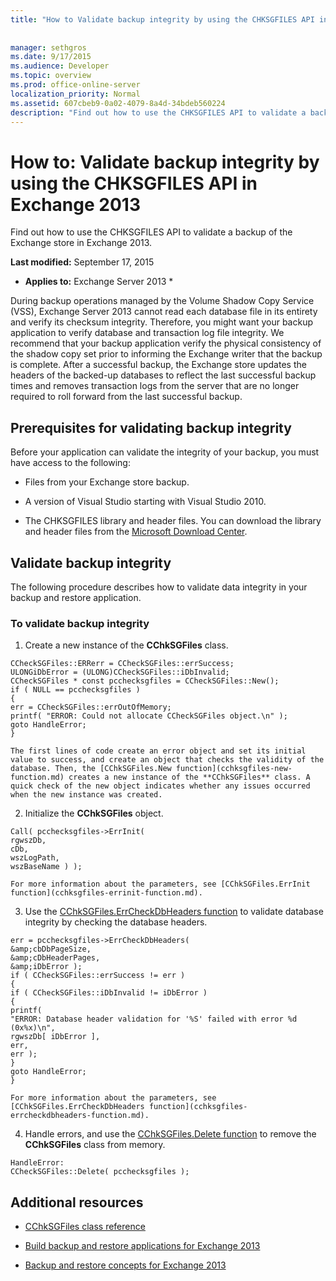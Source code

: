 ```yaml
---
title: "How to Validate backup integrity by using the CHKSGFILES API in Exchange 2013"
 
 
manager: sethgros
ms.date: 9/17/2015
ms.audience: Developer
ms.topic: overview
ms.prod: office-online-server
localization_priority: Normal
ms.assetid: 607cbeb9-0a02-4079-8a4d-34bdeb560224
description: "Find out how to use the CHKSGFILES API to validate a backup of the Exchange store in Exchange 2013."
---
```


# How to: Validate backup integrity by using the CHKSGFILES API in Exchange 2013

Find out how to use the CHKSGFILES API to validate a backup of the Exchange store in Exchange 2013.
  
 **Last modified:** September 17, 2015 
  
 * **Applies to:** Exchange Server 2013 * 
  
During backup operations managed by the Volume Shadow Copy Service (VSS), Exchange Server 2013 cannot read each database file in its entirety and verify its checksum integrity. Therefore, you might want your backup application to verify database and transaction log file integrity. We recommend that your backup application verify the physical consistency of the shadow copy set prior to informing the Exchange writer that the backup is complete. After a successful backup, the Exchange store updates the headers of the backed-up databases to reflect the last successful backup times and removes transaction logs from the server that are no longer required to roll forward from the last successful backup.
  
## Prerequisites for validating backup integrity

Before your application can validate the integrity of your backup, you must have access to the following:
  
- Files from your Exchange store backup.
    
- A version of Visual Studio starting with Visual Studio 2010.
    
- The CHKSGFILES library and header files. You can download the library and header files from the [Microsoft Download Center](http://www.microsoft.com/en-us/download/details.aspx?id=36802).
    
## Validate backup integrity

The following procedure describes how to validate data integrity in your backup and restore application.
  
### To validate backup integrity

1. Create a new instance of the **CChkSGFiles** class. 
    
  ```
  CCheckSGFiles::ERRerr = CCheckSGFiles::errSuccess;
  ULONGiDbError = (ULONG)CCheckSGFiles::iDbInvalid;
  CCheckSGFiles * const pcchecksgfiles = CCheckSGFiles::New();
  if ( NULL == pcchecksgfiles )
  {
  err = CCheckSGFiles::errOutOfMemory;
  printf( "ERROR: Could not allocate CCheckSGFiles object.\n" );
  goto HandleError;
  }
  
  ```

    The first lines of code create an error object and set its initial value to success, and create an object that checks the validity of the database. Then, the [CChkSGFiles.New function](cchksgfiles-new-function.md) creates a new instance of the **CChkSGFiles** class. A quick check of the new object indicates whether any issues occurred when the new instance was created. 
    
2. Initialize the **CChkSGFiles** object. 
    
  ```
  Call( pcchecksgfiles->ErrInit(
  rgwszDb,
  cDb,
  wszLogPath,
  wszBaseName ) );
  
  ```

    For more information about the parameters, see [CChkSGFiles.ErrInit function](cchksgfiles-errinit-function.md).
    
3. Use the [CChkSGFiles.ErrCheckDbHeaders function](cchksgfiles-errcheckdbheaders-function.md) to validate database integrity by checking the database headers. 
    
  ```
  err = pcchecksgfiles->ErrCheckDbHeaders(
  &amp;cbDbPageSize,
  &amp;cDbHeaderPages,
  &amp;iDbError );
  if ( CCheckSGFiles::errSuccess != err )
  {
  if ( CCheckSGFiles::iDbInvalid != iDbError )
  {
  printf(
  "ERROR: Database header validation for '%S' failed with error %d (0x%x)\n",
  rgwszDb[ iDbError ],
  err,
  err );
  }
  goto HandleError;
  }
  
  ```

    For more information about the parameters, see [CChkSGFiles.ErrCheckDbHeaders function](cchksgfiles-errcheckdbheaders-function.md).
    
4. Handle errors, and use the [CChkSGFiles.Delete function](cchksgfiles-delete-function.md) to remove the **CChkSGFiles** class from memory. 
    
  ```
  HandleError:
  CCheckSGFiles::Delete( pcchecksgfiles );
  
  ```

## Additional resources

- [CChkSGFiles class reference](cchksgfiles-class-reference.md)
    
- [Build backup and restore applications for Exchange 2013](build-backup-and-restore-applications-for-exchange-2013.md)
    
- [Backup and restore concepts for Exchange 2013](backup-and-restore-concepts-for-exchange-2013.md)
    


